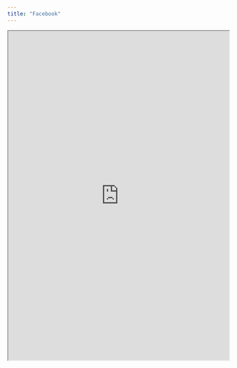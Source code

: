 ```yaml
---
title: "Facebook"
---
```




<iframe height="750" width="100%" src="https://ewelton.github.io/ktest/wiki.html#Facebook"></iframe>
